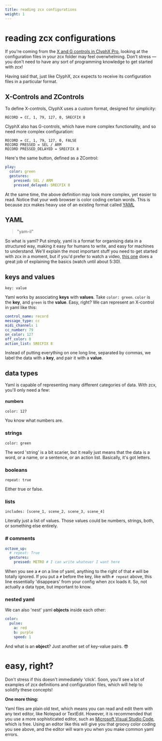 ```yaml
---
title: reading zcx configurations
weight: 1
---
```


# reading zcx configurations

If you're coming from the [X and G controls in ClyphX Pro](https://www.cxpman.com/manual/using-midi-controllers/), looking at the configuration files in your zcx folder may feel overwhelming. Don't stress — you don't need to have any sort of programming knowledge to get started with zcx! 

Having said that, just like ClyphX, zcx expects to receive its configuration files in a particular format.

## X-Controls and ZControls

To define X-controls, ClyphX uses a custom format, designed for simplicity:

```ClyphX
RECORD = CC, 1, 79, 127, 0, SRECFIX 8
```

ClyphX also has G-controls, which have more complex functionality, and so need more complex configuration:

```ClyphX
RECORD = CC, 1, 79, 127, 0, FALSE
RECORD PRESSED = SEL / ARM
RECORD PRESSED_DELAYED = SRECFIX 8
```

Here's the same button, defined as a ZControl:

```yaml
play:
  color: green
  gestures:
    pressed: SEL / ARM
    pressed_delayed: SRECFIX 8
```

At the same time, the above definition may look more complex, yet easier to read. Notice that your web browser is color coding certain words. This is because zcx makes heavy use of an existing format called [YAML](https://en.wikipedia.org/wiki/YAML)

## YAML
> "yam-il"

So what is yaml? Put simply, yaml is a format for organising data in a structured way, making it easy for humans to write, and easy for machines to understand. We'll explain the most important stuff you need to get started with zcx in a moment, but if you'd prefer to watch a video, [this one](https://www.youtube.com/watch?v=cdLNKUoMc6c) does a great job of explaining the basics (watch until about 5:30).

## keys and values

`key: value`

Yaml works by associating __keys__ with __values__. Take `color: green`. `color` is the **key**, and `green` is the **value**. Easy, right? We can represent an X-control in yaml like this:

```yaml
control_name: record
message_type: cc
midi_channel: 1
cc_number: 79
on_color: 127
off_color: 0
action_list: SRECFIX 8
```

Instead of putting everything on one long line, separated by commas, we label the data with a **key**, and pair it with a **value**.

## data types

Yaml is capable of representing many different categories of data. With zcx, you'll only need a few:
#### numbers
`color: 127`

You know what numbers are.
### strings
`color: green`

The word 'string' is a bit scarier, but it really just means that the data is a word, or a name, or a sentence, or an action list. Basically, it's got letters.

### booleans
`repeat: true`

Either true or false.

### lists
`includes: [scene_1, scene_2, scene_3, scene_4]`

Literally just a list of values. Those values could be numbers, strings, both, or something else entirely.

### # comments
```yaml
octave_up:
  # repeat: True
  gestures:
    pressed: METRO # I can write whatever I want here
```

When you see a  `#` on a line of yaml, anything to the right of that `#` will be totally ignored. If you put a `#` before the key, like with `# repeat` above, this line essentially 'disappears' from your config when zcx loads it. So, not actually a data type, but important to know.

### nested yaml

We can also 'nest' yaml **objects** inside each other:

```yaml
color:
  pulse:
    a: red
    b: purple
    speed: 1
```

And what is an **object**? Just another set of key-value pairs. 😎

# easy, right?

Don't stress if this doesn't immediately 'click'. Soon, you'll see a lot of examples of zcx definitions and configuration files, which will help to solidify these concepts!

**One more thing:**

Yaml files are plain old text, which means you can read and edit them with any text editor, like Notepad or TextEdit. However, it is recommended that you use a more sophisticated editor, such as [Microsoft Visual Studio Code](https://code.visualstudio.com/), which is free. Using an editor like this will give you that groovy color coding you see above, and the editor will warn you when you make common yaml errors.
